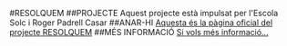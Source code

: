 #RESOLQUEM
##PROJECTE
Aquest projecte està impulsat per l'Escola Solc i Roger Padrell Casar
##ANAR-HI
[Aquesta és la pàgina oficial del projecte RESOLQUEM](https://resolquem.github.io/resolquem/)
##MÉS INFORMACIÓ
[Si vols més informació...](https://resolquem.github.io/resolquem/info)
